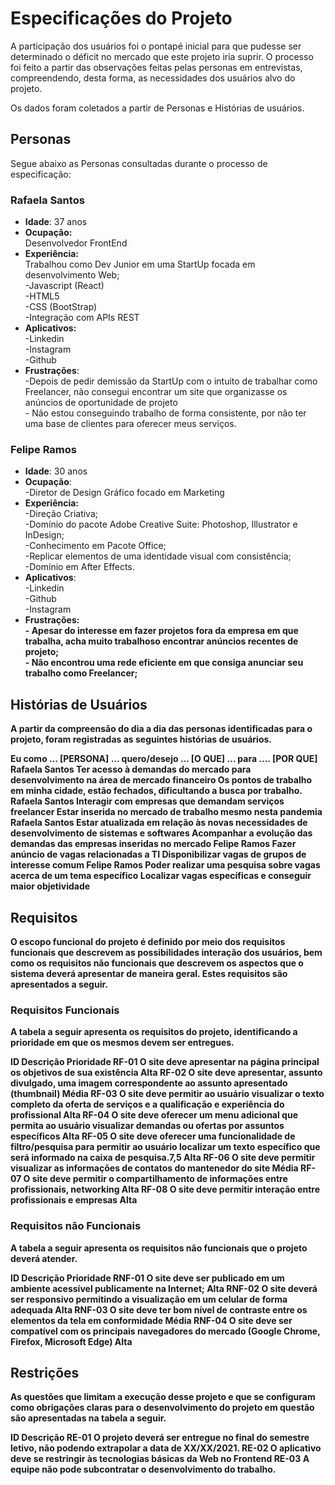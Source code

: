 # Especificações do Projeto
<p>A participação dos usuários foi o pontapé inicial para que pudesse ser determinado o déficit no mercado que este projeto iria suprir. O processo foi feito a partir das observações feitas pelas personas em entrevistas, compreendendo, desta forma, as necessidades dos usuários alvo do projeto.</p>
<p>Os dados foram coletados a partir de Personas e Histórias de usuários.</p>

## Personas
<p>Segue abaixo as Personas consultadas durante o processo de especificação:</p>

<p><strong><h3>Rafaela Santos</h3></strong>
<ul>
  <li><b>Idade</b>: 37 anos</li>
  
  <li><b>Ocupação:</b><br>
  Desenvolvedor FrontEnd</li>
  
  <li><b>Experiência:</b><br>
  Trabalhou como Dev Junior em uma StartUp focada em desenvolvimento Web;<br>
  -Javascript (React)<br>
  -HTML5<br>
  -CSS (BootStrap)<br>
  -Integração com APIs REST</li> 
  
  <li><b>Aplicativos:</b><br>
  -Linkedin<br>
  -Instagram<br>
  -Github</li>

<li><b>Frustrações</b>:<br>
-Depois de pedir demissão da StartUp com o intuito de trabalhar como Freelancer, não consegui encontrar um site que organizasse os anúncios de oportunidade de projeto<br>
- Não estou conseguindo trabalho de forma consistente, por não ter uma base de clientes para oferecer meus serviços.</li></p>
</ul>

<p><strong><h3>Felipe Ramos</h3></strong>
<ul>
 <li><b>Idade</b>: 30 anos</li>
  
 <li><b>Ocupação</b>:<br>
  -Diretor de Design Gráfico focado em Marketing</li>
  
 <li><b>Experiência:</b><br>
 -Direção Criativa;<br>
 -Domínio do pacote Adobe Creative Suite: Photoshop, Illustrator e InDesign;<br>
 -Conhecimento em Pacote Office;<br>
 -Replicar elementos de uma identidade visual com consistência;<br>   
 -Domínio em After Effects.</li>

 <li><b>Aplicativos</b>:<br>
 -Linkedin<br>
 -Github<br>
 -Instagram</li>
 <li><b>Frustrações:<b><br>
- Apesar do interesse em fazer projetos fora da empresa em que trabalha, acha muito trabalhoso encontrar anúncios recentes de projeto;<br>
  - Não encontrou uma rede eficiente em que consiga anunciar seu trabalho como Freelancer;</li></p>
</ul>

## Histórias de Usuários

A partir da compreensão do dia a dia das personas identificadas para o projeto, foram registradas as seguintes histórias de usuários.

Eu como …  [PERSONA]
… quero/desejo … 
[O QUE]
… para ....
[POR QUE]
Rafaela Santos
Ter acesso à demandas do mercado para desenvolvimento na área de mercado financeiro
Os pontos de trabalho em minha cidade, estão fechados, dificultando a busca por trabalho.
Rafaela Santos
Interagir com empresas que demandam serviços freelancer
Estar inserida no mercado de trabalho mesmo nesta pandemia
Rafaela Santos
Estar atualizada em relação às novas necessidades de desenvolvimento de sistemas e softwares
Acompanhar a evolução das demandas das empresas inseridas no mercado
Felipe Ramos
Fazer anúncio de vagas relacionadas a TI
Disponibilizar vagas de grupos de interesse comum
Felipe Ramos
Poder realizar uma pesquisa sobre vagas acerca de um tema específico
Localizar vagas específicas e conseguir maior objetividade

## Requisitos

O escopo funcional do projeto é definido por meio dos requisitos funcionais que descrevem as possibilidades interação dos usuários, bem como os requisitos não funcionais que descrevem os aspectos que o sistema deverá apresentar de maneira geral. Estes requisitos são apresentados a seguir.

### Requisitos Funcionais

A tabela a seguir apresenta os requisitos do projeto, identificando a prioridade em que os mesmos devem ser entregues.

ID
Descrição
Prioridade
RF-01
O site deve apresentar na página principal os objetivos de sua existência 
Alta
RF-02
O site deve apresentar, assunto divulgado, uma imagem correspondente ao assunto apresentado (thumbnail)
Média
RF-03
O site deve permitir ao usuário visualizar o texto completo da oferta de serviços e a qualificação e experiência do profissional
Alta
RF-04
O site deve oferecer um menu adicional que permita ao usuário visualizar demandas ou ofertas por assuntos específicos
Alta
RF-05
O site deve oferecer uma funcionalidade de filtro/pesquisa para permitir ao usuário localizar um texto específico que será informado na caixa de pesquisa.7,5
Alta
RF-06
O site deve permitir visualizar as informações de contatos do mantenedor do site
Média
RF-07
O site deve permitir o compartilhamento de informações entre profissionais, networking
Alta
RF-08
O site deve permitir interação entre profissionais e empresas
Alta


### Requisitos não Funcionais

A tabela a seguir apresenta os requisitos não funcionais que o projeto deverá atender.

ID
Descrição
Prioridade
RNF-01
O site deve ser publicado em um ambiente acessível publicamente na Internet; 
Alta
RNF-02
O site deverá ser responsivo permitindo a visualização em um celular de forma adequada
Alta
RNF-03
O site deve ter bom nível de contraste entre os elementos da tela em conformidade 
Média
RNF-04
O site deve ser compatível com os principais navegadores do mercado (Google Chrome, Firefox, Microsoft Edge)
Alta

## Restrições


As questões que limitam a execução desse projeto e que se configuram como obrigações claras para o desenvolvimento do projeto em questão são apresentadas na tabela a seguir.

ID
Descrição
RE-01
O projeto deverá ser entregue no final do semestre letivo, não podendo extrapolar a data de XX/XX/2021.
RE-02
O aplicativo deve se restringir às tecnologias básicas da Web no Frontend
RE-03
A equipe não pode subcontratar o desenvolvimento do trabalho.

